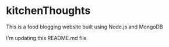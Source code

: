 # kitchenThoughts
This is a food blogging website built using Node.js and MongoDB

I'm updating this README.md file


